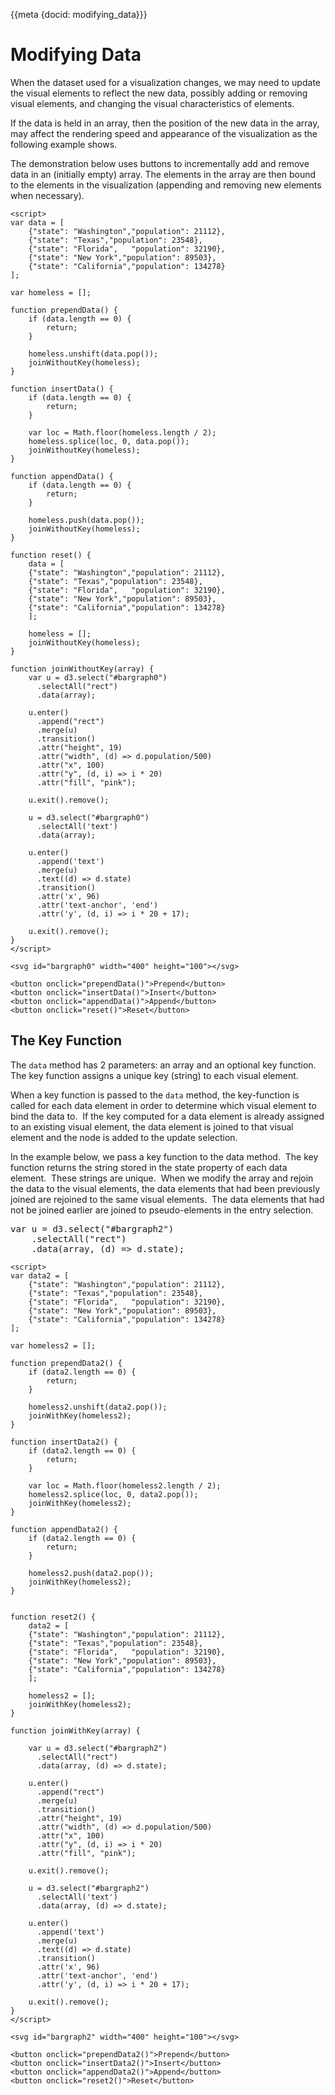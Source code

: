 {{meta {docid: modifying_data}}}

<script src="https://d3js.org/d3.v4.min.js"></script>

# Modifying Data

When the dataset used for a visualization changes, we may need to update the visual elements to reflect the new data, possibly adding or removing visual elements, and changing the visual characteristics of elements. 

If the data is held in an array, then the position of the new data in the array, may affect the rendering speed and appearance of the visualization as the following example shows.

The demonstration below uses buttons to incrementally add and remove data in an (initially empty) array.  The elements in the array are then bound to the elements in the visualization (appending and removing new elements when necessary).  

```
<script>
var data = [
    {"state": "Washington","population": 21112},
    {"state": "Texas","population": 23548},
    {"state": "Florida",   "population": 32190},
    {"state": "New York","population": 89503},
    {"state": "California","population": 134278}
];

var homeless = [];

function prependData() {
    if (data.length == 0) {
        return;
    }

    homeless.unshift(data.pop());
    joinWithoutKey(homeless);
}

function insertData() {
    if (data.length == 0) {
        return;
    }

    var loc = Math.floor(homeless.length / 2);
    homeless.splice(loc, 0, data.pop());
    joinWithoutKey(homeless);
}

function appendData() {
    if (data.length == 0) {
        return;
    }

    homeless.push(data.pop());
    joinWithoutKey(homeless);
}

function reset() {
    data = [
    {"state": "Washington","population": 21112},
    {"state": "Texas","population": 23548},
    {"state": "Florida",   "population": 32190},
    {"state": "New York","population": 89503},
    {"state": "California","population": 134278}
    ];

    homeless = [];
    joinWithoutKey(homeless);
}

function joinWithoutKey(array) {
    var u = d3.select("#bargraph0")
      .selectAll("rect")
      .data(array);

    u.enter()
      .append("rect")
      .merge(u)
      .transition()
      .attr("height", 19)
      .attr("width", (d) => d.population/500)
      .attr("x", 100)
      .attr("y", (d, i) => i * 20)
      .attr("fill", "pink");

    u.exit().remove();

    u = d3.select("#bargraph0")
      .selectAll('text')
      .data(array);

    u.enter()
      .append('text')
      .merge(u)
      .text((d) => d.state)
      .transition()
      .attr('x', 96)
      .attr('text-anchor', 'end')
      .attr('y', (d, i) => i * 20 + 17);

    u.exit().remove();
}
</script>

<svg id="bargraph0" width="400" height="100"></svg>

<button onclick="prependData()">Prepend</button>
<button onclick="insertData()">Insert</button>
<button onclick="appendData()">Append</button>
<button onclick="reset()">Reset</button>
```

## The Key Function

The `data` method has 2 parameters: an array and an optional key function.  The key function assigns a unique key (string) to each visual element.

When a key function is passed to the `data` method, the key-function is called for each data element in order to determine which visual element to bind the data to.  If the key computed for a data element is already assigned to an existing visual element, the data element is joined to that visual element and the node is added to the update selection.

In the example below, we pass a key function to the data method.  The key function returns the string stored in the state property of each data element.  These strings are unique.  When we modify the array and rejoin the data to the visual elements, the data elements that had been previously joined are rejoined to the same visual elements.  The data elements that had not be joined earlier are joined to pseudo-elements in the entry selection.

<pre>
var u = d3.select("#bargraph2")
    .selectAll("rect")
    .data(array, (d) =&gt; d.state);
</pre>

```
<script>
var data2 = [
    {"state": "Washington","population": 21112},
    {"state": "Texas","population": 23548},
    {"state": "Florida",   "population": 32190},
    {"state": "New York","population": 89503},
    {"state": "California","population": 134278}
];

var homeless2 = [];

function prependData2() {
    if (data2.length == 0) {
        return;
    }

    homeless2.unshift(data2.pop());
    joinWithKey(homeless2);
}

function insertData2() {
    if (data2.length == 0) {
        return;
    }

    var loc = Math.floor(homeless2.length / 2);
    homeless2.splice(loc, 0, data2.pop());
    joinWithKey(homeless2);
}

function appendData2() {
    if (data2.length == 0) {
        return;
    }

    homeless2.push(data2.pop());
    joinWithKey(homeless2);
}


function reset2() {
    data2 = [
    {"state": "Washington","population": 21112},
    {"state": "Texas","population": 23548},
    {"state": "Florida",   "population": 32190},
    {"state": "New York","population": 89503},
    {"state": "California","population": 134278}
    ];

    homeless2 = [];
    joinWithKey(homeless2);
}

function joinWithKey(array) {

    var u = d3.select("#bargraph2")
      .selectAll("rect")
      .data(array, (d) => d.state);

    u.enter()
      .append("rect")
      .merge(u)
      .transition()
      .attr("height", 19)
      .attr("width", (d) => d.population/500)
      .attr("x", 100)
      .attr("y", (d, i) => i * 20)
      .attr("fill", "pink");

    u.exit().remove();

    u = d3.select("#bargraph2")
      .selectAll('text')
      .data(array, (d) => d.state);

    u.enter()
      .append('text')
      .merge(u)
      .text((d) => d.state)
      .transition()
      .attr('x', 96)
      .attr('text-anchor', 'end')
      .attr('y', (d, i) => i * 20 + 17);

    u.exit().remove();
}
</script>

<svg id="bargraph2" width="400" height="100"></svg>

<button onclick="prependData2()">Prepend</button>
<button onclick="insertData2()">Insert</button>
<button onclick="appendData2()">Append</button>
<button onclick="reset2()">Reset</button>
```